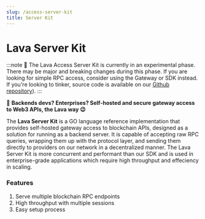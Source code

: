 ```yaml
---
slug: /access-server-kit
title: Server Kit
---
```

# Lava Server Kit

:::note 
🧪
The Lava Access Server Kit is currently in an experimental phase. There may be major and breaking changes during this phase. If you are looking for simple RPC access, consider using the Gateway or SDK instead. If you're looking to tinker, source code is available on our [Github repository](https://github.com/lavanet/lava/tree/main/protocol/rpcconsumer)). 
:::

🌋 **Backends devs? Enterprises? Self-hosted and secure gateway access to Web3 APIs, the Lava way 😉**

The **Lava Server Kit** is a GO language reference implementation that provides self-hosted gateway access to blockchain APIs, designed as a solution for running as a backend server. It is capable of accepting raw RPC queries, wrapping them up with the protocol layer, and sending them directly to providers on our network in a decentralized manner. The Lava Server Kit is more concurrent and performant than our SDK and is used in enterprise-grade applications which require high throughput and effeciency in scaling. 



### Features

1. Serve multiple blockchain RPC endpoints
2. High throughput with multiple sessions
3. Easy setup process